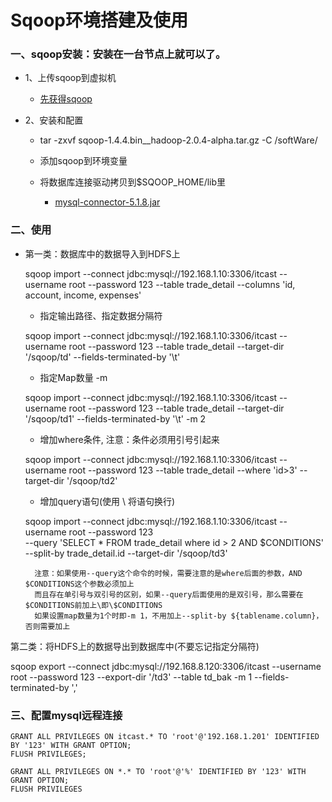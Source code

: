 # Sqoop环境搭建及使用

### 一、sqoop安装：安装在一台节点上就可以了。

* 1、上传sqoop到虚拟机

     * [先获得sqoop](https://github.com/sunnyandgood/BigData/blob/master/Sqoop/sqoop-1.4.4.bin__hadoop-2.0.4-alpha.tar.gz)

* 2、安装和配置
	
     * tar -zxvf sqoop-1.4.4.bin__hadoop-2.0.4-alpha.tar.gz -C /softWare/
     
     * 添加sqoop到环境变量
     
     * 将数据库连接驱动拷贝到$SQOOP_HOME/lib里
     
     	 * [mysql-connector-5.1.8.jar](https://github.com/sunnyandgood/BigData/blob/master/Sqoop/mysql-connector-5.1.8.jar)
	
### 二、使用

* 第一类：数据库中的数据导入到HDFS上

	sqoop import --connect jdbc:mysql://192.168.1.10:3306/itcast --username root --password 123  --table trade_detail --columns 'id, account, income, expenses'
		
	* 指定输出路径、指定数据分隔符
	
	 sqoop import --connect jdbc:mysql://192.168.1.10:3306/itcast --username root --password 123  --table trade_detail --target-dir '/sqoop/td' --fields-terminated-by '\t'
		
	* 指定Map数量 -m 
	
	sqoop import --connect jdbc:mysql://192.168.1.10:3306/itcast --username root --password 123  --table trade_detail --target-dir '/sqoop/td1' --fields-terminated-by '\t' -m 2

	* 增加where条件, 注意：条件必须用引号引起来
	
	sqoop import --connect jdbc:mysql://192.168.1.10:3306/itcast --username root --password 123  --table trade_detail --where 'id>3' --target-dir '/sqoop/td2' 

	* 增加query语句(使用 \ 将语句换行)
	
	sqoop import --connect jdbc:mysql://192.168.1.10:3306/itcast --username root --password 123 \
--query 'SELECT * FROM trade_detail where id > 2 AND $CONDITIONS' --split-by trade_detail.id --target-dir '/sqoop/td3'
		
		注意：如果使用--query这个命令的时候，需要注意的是where后面的参数，AND $CONDITIONS这个参数必须加上
		而且存在单引号与双引号的区别，如果--query后面使用的是双引号，那么需要在$CONDITIONS前加上\即\$CONDITIONS
		如果设置map数量为1个时即-m 1，不用加上--split-by ${tablename.column}，否则需要加上
		
第二类：将HDFS上的数据导出到数据库中(不要忘记指定分隔符)

sqoop export --connect jdbc:mysql://192.168.8.120:3306/itcast --username root --password 123 --export-dir '/td3' --table td_bak -m 1 --fields-terminated-by ','
	
### 三、配置mysql远程连接

	GRANT ALL PRIVILEGES ON itcast.* TO 'root'@'192.168.1.201' IDENTIFIED BY '123' WITH GRANT OPTION;
	FLUSH PRIVILEGES; 
	
	GRANT ALL PRIVILEGES ON *.* TO 'root'@'%' IDENTIFIED BY '123' WITH GRANT OPTION;
	FLUSH PRIVILEGES

